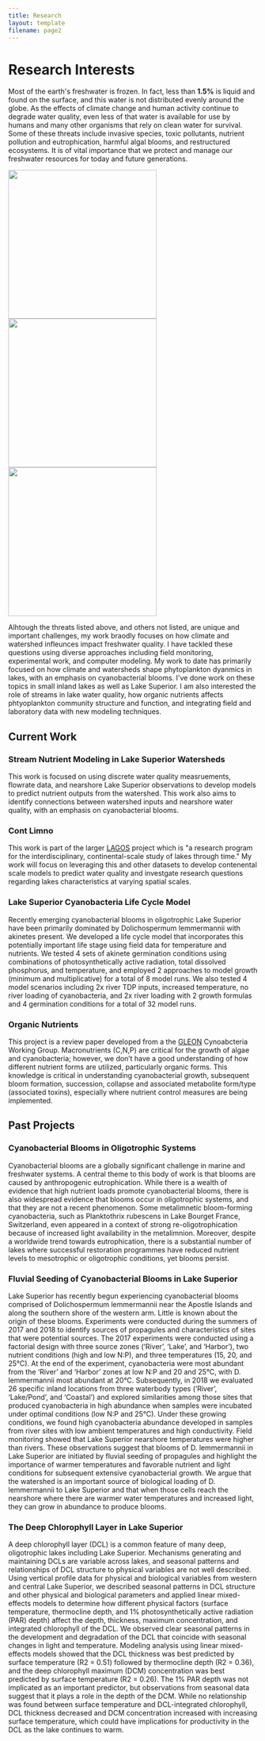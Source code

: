 ```yaml
---
title: Research
layout: template
filename: page2
--- 
```


# Research Interests

Most of the earth's freshwater is frozen. In fact, less than **1.5%** is liquid and found on the surface, and this water is not distributed evenly around the globe. As the effects of climate change and human activity continue to degrade water quality, even less of that water is available for use by humans and many other organisms that rely on clean water for survival. Some of these threats include invasive species, toxic pollutants, nutrient pollution and eutrophication, harmful algal blooms, and restructured ecosystems. It is of vital importance that we protect and manage our freshwater resources for today and future generations. 

<img src="https://user-images.githubusercontent.com/51453715/131422040-572445c0-7959-4753-97bb-a65a56d44f56.JPG" height=300> <img src="https://user-images.githubusercontent.com/51453715/131422953-d748acb2-5ccc-4944-883d-376dad03dc0f.JPEG" height=300> <img src="https://user-images.githubusercontent.com/51453715/131422629-ea191347-809e-4325-b863-7ae39ffe65f8.JPG" height=300>


Alhtough the threats listed above, and others not listed, are unique and important challenges, my work braodly focuses on how climate and watershed infleunces impact freshwater quality. I have tackled these questions using diverse approaches including field monitoring, experimental work, and computer modeling. My work to date has primarily focused on how climate and watersheds shape phytoplankton dyanmics in lakes, with an emphasis on cyanobacterial blooms. I've done work on these topics in small inland lakes as well as Lake Superior. I am also interested the role of streams in lake water quality, how organic nutrients affects phtyoplankton community structure and function, and integrating field and laboratory data with new modeling techniques. 

## Current Work

### Stream Nutrient Modeling in Lake Superior Watersheds

This work is focused on using discrete water quality measruements, flowrate data, and nearshore Lake Superior observations to develop models to predict nutrient outputs from the watershed. This work also aims to identify connections between watershed inputs and nearshore water quality, with an emphasis on cyanobacterial blooms. 

### Cont Limno

This work is part of the larger [LAGOS](https://lagoslakes.org/) project which is "a research program for the interdisciplinary, continental-scale study of lakes through time." My work will focus on leveraging this and other datasets to develop contenental scale models to predict water quality and investgate research questions regarding lakes characteristics at varying spatial scales. 

### Lake Superior Cyanobacteria Life Cycle Model

Recently emerging cyanobacterial blooms in oligotrophic Lake Superior have been primarily dominated by Dolichospermum lemmermannii with akinetes present. We developed a life cycle model that incorporates this potentially important life stage using field data for temperature and nutrients. We tested 4 sets of akinete germination conditions using combinations of photosynthetically active radiation, total dissolved phosphorus, and temperature, and employed 2 approaches to model growth (minimum and multiplicative) for a total of 8 model runs. We also tested 4 model scenarios including 2x river TDP inputs, increased temperature, no river loading of cyanobacteria, and 2x river loading with 2 growth formulas and 4 germination conditions for a total of 32 model runs. 

### Organic Nutrients

This project is a review paper developed from a the [GLEON](https://gleon.org/) Cynoabcteria Working Group. Macronutrients (C,N,P) are critical for the growth of algae and cyanobacteria; however, we don’t have a good understanding of how different nutrient forms are utilized, particularly organic forms. This knowledge is critical in understanding cyanobacterial growth, subsequent bloom formation, succession, collapse and associated metabolite form/type (associated toxins), especially where nutrient control measures are being implemented. 

## Past Projects

### Cyanobacterial Blooms in Oligotrophic Systems

Cyanobacterial blooms are a globally significant challenge in marine and freshwater systems. A central theme to this body of work is that blooms are caused by anthropogenic eutrophication. While there is a wealth of evidence that high nutrient loads promote cyanobacterial blooms, there is also widespread evidence that blooms occur in oligotrophic systems, and that they are not a recent phenomenon. Some metalimnetic bloom-forming cyanobacteria, such as Planktothrix rubescens in Lake Bourget France, Switzerland, even appeared in a context of strong re-oligotrophication because of increased light availability in the metalimnion. Moreover, despite a worldwide trend towards eutrophication, there is a substantial number of lakes where successful restoration programmes have reduced nutrient levels to mesotrophic or oligotrophic conditions, yet blooms persist.

### Fluvial Seeding of Cyanobacterial Blooms in Lake Superior

Lake Superior has recently begun experiencing cyanobacterial blooms comprised of Dolichospermum lemmermannii near the Apostle Islands and along the southern shore of the western arm. Little is known about the origin of these blooms. Experiments were conducted during the summers of 2017 and 2018 to identify sources of propagules and characteristics of sites that were potential sources. The 2017 experiments were conducted using a factorial design with three source zones (‘River’, ‘Lake’, and ‘Harbor’), two nutrient conditions (high and low N:P), and three temperatures (15, 20, and 25°C). At the end of the experiment, cyanobacteria were most abundant from the ‘River’ and ‘Harbor’ zones at low N:P and 20 and 25°C, with D. lemmermannii most abundant at 20°C. Subsequently, in 2018 we evaluated 26 specific inland locations from three waterbody types (‘River’, ‘Lake/Pond’, and ‘Coastal’) and explored similarities among those sites that produced cyanobacteria in high abundance when samples were incubated under optimal conditions (low N:P and 25°C). Under these growing conditions, we found high cyanobacteria abundance developed in samples from river sites with low ambient temperatures and high conductivity. Field monitoring showed that Lake Superior nearshore temperatures were higher than rivers. These observations suggest that blooms of D. lemmermannii in Lake Superior are initiated by fluvial seeding of propagules and highlight the importance of warmer temperatures and favorable nutrient and light conditions for subsequent extensive cyanobacterial growth. We argue that the watershed is an important source of biological loading of D. lemmermannii to Lake Superior and that when those cells reach the nearshore where there are warmer water temperatures and increased light, they can grow in abundance to produce blooms.

### The Deep Chlorophyll Layer in Lake Superior

A deep chlorophyll layer (DCL) is a common feature of many deep, oligotrophic lakes including Lake Superior. Mechanisms generating and maintaining DCLs are variable across lakes, and seasonal patterns and relationships of DCL structure to physical variables are not well described. Using vertical profile data for physical and biological variables from western and central Lake Superior, we described seasonal patterns in DCL structure and other physical and biological parameters and applied linear mixed-effects models to determine how different physical factors (surface temperature, thermocline depth, and 1% photosynthetically active radiation (PAR) depth) affect the depth, thickness, maximum concentration, and integrated chlorophyll of the DCL. We observed clear seasonal patterns in the development and degradation of the DCL that coincide with seasonal changes in light and temperature. Modeling analysis using linear mixed-effects models showed that the DCL thickness was best predicted by surface temperature (R2 = 0.51) followed by thermocline depth (R2 = 0.36), and the deep chlorophyll maximum (DCM) concentration was best predicted by surface temperature (R2 = 0.26). The 1% PAR depth was not implicated as an important predictor, but observations from seasonal data suggest that it plays a role in the depth of the DCM. While no relationship was found between surface temperature and DCL-integrated chlorophyll, DCL thickness decreased and DCM concentration increased with increasing surface temperature, which could have implications for productivity in the DCL as the lake continues to warm.

